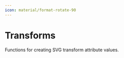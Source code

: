 ```yaml
---
icon: material/format-rotate-90
---
```


# Transforms

Functions for creating SVG transform attribute values.